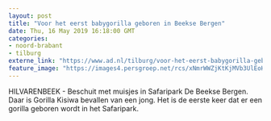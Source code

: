 ```yaml
---
layout: post
title: "Voor het eerst babygorilla geboren in Beekse Bergen"
date: Thu, 16 May 2019 16:18:00 GMT
categories: 
- noord-brabant 
- tilburg 
externe_link: "https://www.ad.nl/tilburg/voor-het-eerst-babygorilla-geboren-in-beekse-bergen~a6cab730/"
feature_image: "https://images4.persgroep.net/rcs/xNmrWWZjKtKjMVb3UlEoH-0z6lU/diocontent/148537610/_fitwidth/400/?appId=21791a8992982cd8da851550a453bd7f&quality=0.7"
---
```


HILVARENBEEK - Beschuit met muisjes in Safaripark De Beekse Bergen. Daar is Gorilla Kisiwa bevallen van een jong. Het is de eerste keer dat er een gorilla geboren wordt in het Safaripark.
